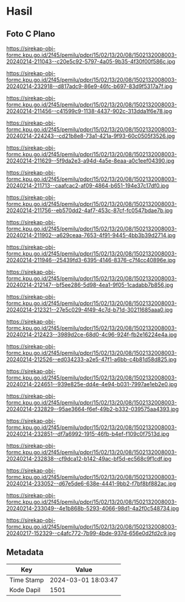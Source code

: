 # Hasil

## Foto C Plano

https://sirekap-obj-formc.kpu.go.id/2f45/pemilu/pdpr/15/02/13/20/08/1502132008003-20240214-211043--c20e5c92-5797-4a05-9b35-4f30f00f586c.jpg

https://sirekap-obj-formc.kpu.go.id/2f45/pemilu/pdpr/15/02/13/20/08/1502132008003-20240214-232918--d817adc9-86e9-46fc-b697-83d9f5317a7f.jpg

https://sirekap-obj-formc.kpu.go.id/2f45/pemilu/pdpr/15/02/13/20/08/1502132008003-20240214-211456--c41599c9-1138-4437-902c-313dda1f6e78.jpg

https://sirekap-obj-formc.kpu.go.id/2f45/pemilu/pdpr/15/02/13/20/08/1502132008003-20240214-224243--cd21b8e8-73a1-421a-9f93-60c0505f3526.jpg

https://sirekap-obj-formc.kpu.go.id/2f45/pemilu/pdpr/15/02/13/20/08/1502132008003-20240214-211629--5f9da2e3-a94d-4a5e-8eaa-a0c1eef04390.jpg

https://sirekap-obj-formc.kpu.go.id/2f45/pemilu/pdpr/15/02/13/20/08/1502132008003-20240214-211713--caafcac2-af09-4864-b651-194e37c17df0.jpg

https://sirekap-obj-formc.kpu.go.id/2f45/pemilu/pdpr/15/02/13/20/08/1502132008003-20240214-211756--eb570dd2-4af7-453c-87cf-fc0547bdae7b.jpg

https://sirekap-obj-formc.kpu.go.id/2f45/pemilu/pdpr/15/02/13/20/08/1502132008003-20240214-211902--a629ceaa-7653-4f91-9445-4bb3b39d2714.jpg

https://sirekap-obj-formc.kpu.go.id/2f45/pemilu/pdpr/15/02/13/20/08/1502132008003-20240214-211946--25439fd3-6395-4146-8376-c7f4cc40896e.jpg

https://sirekap-obj-formc.kpu.go.id/2f45/pemilu/pdpr/15/02/13/20/08/1502132008003-20240214-212147--bf5ee286-5d98-4ea1-9f05-1cadabb7b856.jpg

https://sirekap-obj-formc.kpu.go.id/2f45/pemilu/pdpr/15/02/13/20/08/1502132008003-20240214-212321--27e5c029-4f49-4c7d-b71d-30211685aaa0.jpg

https://sirekap-obj-formc.kpu.go.id/2f45/pemilu/pdpr/15/02/13/20/08/1502132008003-20240214-212423--3989d2ce-68d0-4c96-924f-fb2e16224e4a.jpg

https://sirekap-obj-formc.kpu.go.id/2f45/pemilu/pdpr/15/02/13/20/08/1502132008003-20240214-212526--ed034233-a2e5-47f1-a6bb-c4b81d58d825.jpg

https://sirekap-obj-formc.kpu.go.id/2f45/pemilu/pdpr/15/02/13/20/08/1502132008003-20240214-224651--939e825e-dd4e-4e94-b031-7997ae1eb2e0.jpg

https://sirekap-obj-formc.kpu.go.id/2f45/pemilu/pdpr/15/02/13/20/08/1502132008003-20240214-232829--95ae3664-f6ef-49b2-b332-039575aa4393.jpg

https://sirekap-obj-formc.kpu.go.id/2f45/pemilu/pdpr/15/02/13/20/08/1502132008003-20240214-232851--df7a6992-1915-46fb-b4ef-f109c0f7513d.jpg

https://sirekap-obj-formc.kpu.go.id/2f45/pemilu/pdpr/15/02/13/20/08/1502132008003-20240214-232838--cf9dca12-b142-49ac-bf5d-ec568c9f1cdf.jpg

https://sirekap-obj-formc.kpu.go.id/2f45/pemilu/pdpr/15/02/13/20/08/1502132008003-20240214-233052--d67e5de6-638e-4441-9bb2-f7bf8bf882ac.jpg

https://sirekap-obj-formc.kpu.go.id/2f45/pemilu/pdpr/15/02/13/20/08/1502132008003-20240214-233049--4e1b868b-5293-4066-98d1-4a2f0c548734.jpg

https://sirekap-obj-formc.kpu.go.id/2f45/pemilu/pdpr/15/02/13/20/08/1502132008003-20240217-152329--c4afc772-7b99-4bde-937d-656e0d2fd2c9.jpg


## Metadata

| Key        | Value               |
| ---------- | ------------------- |
| Time Stamp | 2024-03-01 18:03:47 |
| Kode Dapil | 1501                |



